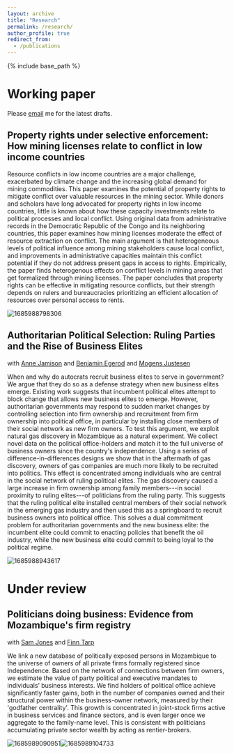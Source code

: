 ```yaml
---
layout: archive
title: "Research"
permalink: /research/
author_profile: true
redirect_from:
  - /publications
---
```

{% include base_path %}

# Working paper

Please [email](mailto:fs.egb@cbs.dk) me for the latest drafts.

## Property rights under selective enforcement: How mining licenses relate to conflict in low income countries

Resource conflicts in low income countries are a major challenge, exacerbated by climate change and the increasing global demand for mining commodities. This paper examines the potential of property rights to mitigate conflict over valuable resources in the mining sector. While donors and scholars have long advocated for property rights in low income countries, little is known about how these capacity investments relate to political processes and local conflict. Using original data from administrative records in the Democratic Republic of the Congo and its neighboring countries, this paper examines how mining licenses moderate the effect of resource extraction on conflict. The main argument is that heterogeneous levels of political influence among mining stakeholders cause local conflict, and improvements in administrative capacities maintain this conflict potential if they do not address present gaps in access to rights. Empirically, the paper finds heterogenous effects on conflict levels in mining areas that get formalized through mining licenses. The paper concludes that property rights can be effective in mitigating resource conflicts, but their strength depends on rulers and bureaucracies prioritizing an efficient allocation of resources over personal access to rents.

![1685988798306](image/research/1685988798306.png)

## Authoritarian Political Selection: Ruling Parties and the Rise of Business Elites

with [Anne Jamison](https://www.annejamison.com/) and [Benjamin Egerod](https://bcegerod.github.io/) and [Mogens Justesen](https://sites.google.com/site/mkjustesen/)

When and why do autocrats recruit business elites to serve in government? We argue that they do so as a defense strategy when new business elites emerge. Existing work suggests that incumbent political elites attempt to block change that allows new business elites to emerge. However, authoritarian governments may respond to sudden market changes by controlling selection into firm ownership and recruitment from firm ownership into political office, in particular by installing close members of their social network as new firm owners. To test this argument, we exploit natural gas discovery in Mozambique as a natural experiment. We collect novel data on the political office-holders and match it to the full universe of business owners since the country's independence. Using a series of difference-in-differences designs we show that in the aftermath of gas discovery, owners of gas companies are much more likely to be recruited into politics. This effect is concentrated among individuals who are central in the social network of ruling political elites. The gas discovery caused a large increase in firm ownership among family members---in social proximity to ruling elites---of politicians from the ruling party. This suggests that the ruling political elite installed central members of their social network in the emerging gas industry and then used this as a springboard to recruit business owners into political office. This solves a dual commitment problem for authoritarian governments and the new business elite: the incumbent elite could commit to enacting policies that benefit the oil industry, while the new business elite could commit to being loyal to the political regime.


![1685988943617](image/research/1685988943617.png)

# Under review

## Politicians doing business: Evidence from Mozambique's firm registry

with [Sam Jones](https://esamjones.github.io/) and [Finn Tarp](https://web.econ.ku.dk/ftarp/)

We link a new database of politically exposed persons in Mozambique to the universe of owners of all private firms formally registered since Independence. Based on the network of connections between firm owners, we estimate the value of party political and executive mandates to individuals’ business interests. We find holders of political office achieve significantly faster gains, both in the number of companies owned and their structural power within the business-owner network, measured by their 'godfather centrality'. This growth is concentrated in joint-stock firms active in business services and finance sectors, and is even larger once we aggregate to the family-name level. This is consistent with politicians accumulating private sector wealth by acting as rentier-brokers.

![1685989090951](image/research/1685989090951.png)![1685989104733](image/research/1685989104733.png)
